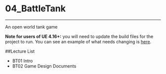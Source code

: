 # 04_BattleTank

---

An open world tank game

**Note for users of UE 4.16+:** you will need to update the build files for the project to run. You can see an example of what needs changing is [here](https://github.com/UnrealCourse/04_BattleTank/commit/00ac31d53915f83680628732c0fbd52cd9e527ec).

##Lecture List
* BT01 Intro
* BT02 Game Design Documents
